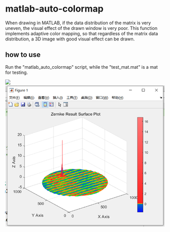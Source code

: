 # matlab-auto-colormap

When drawing in MATLAB, if the data distribution of the matrix is very uneven, the visual effect of the drawn window is very poor. This function implements adaptive color mapping, so that regardless of the matrix data distribution, a 3D image with good visual effect can be drawn.

## how to use&#x20;

Run the "matlab\_auto\_colormap" script, while the "test\_mat.mat" is a mat for testing.

![](README_md_files/35c5efe0-f96d-11ee-af83-619a29bfd86a.jpeg?v=1\&type=image)![](README_md_files/811c6fa0-f96d-11ee-b5c2-fde3afa329fe.jpeg?v=1\&type=image)
